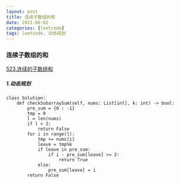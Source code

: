 ```yaml
---
layout: post
title: 连续子数组的和
date: 2021-06-02
categories: [leetcode]
tags: leetcode, 动态规划
---
```


### 连续子数组的和
[523.连续的子数组和](https://leetcode-cn.com/problems/continuous-subarray-sum/)
##### 1.动态规划
```
class Solution:
    def checkSubarraySum(self, nums: List[int], k: int) -> bool:
        pre_sum = {0 : -1}
        tmp = 0
        l = len(nums)
        if l < 2:
            return False
        for i in range(l):
            tmp += nums[i]
            leave = tmp%k
            if leave in pre_sum:
                if i - pre_sum[leave] >= 2:
                    return True
            else:
                pre_sum[leave] = i
        return False
```
